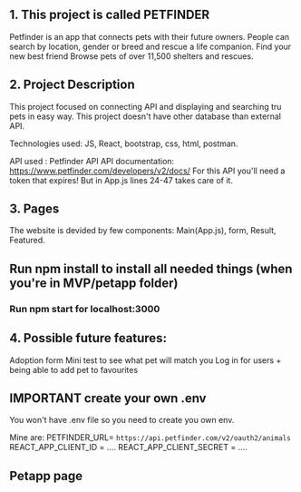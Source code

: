 ## 1. This project is called PETFINDER

Petfinder is an app that connects pets with their future owners. People can search by location, gender or breed and rescue a life companion.
Find your new best friend
Browse pets of over 11,500 shelters and rescues.

## 2. Project Description

This project focused on connecting API and displaying and searching tru pets in easy way.
This project doesn't have other database than external API.

Technologies used: JS, React, bootstrap, css, html, postman.

API used : Petfinder API
API documentation: https://www.petfinder.com/developers/v2/docs/
For this API you'll need a token that expires!
But in App.js lines 24-47 takes care of it.

## 3. Pages

The website is devided by few components: Main(App.js), form, Result, Featured.

## Run npm install to install all needed things (when you're in MVP/petapp folder)

### Run npm start for localhost:3000

## 4. Possible future features:

Adoption form
Mini test to see what pet will match you
Log in for users + being able to add pet to favourites

## IMPORTANT create your own .env

You won't have .env file so you need to create you own env.

Mine are:
PETFINDER_URL= `https://api.petfinder.com/v2/oauth2/animals`
REACT_APP_CLIENT_ID = ....
REACT_APP_CLIENT_SECRET = ....

## Petapp page

